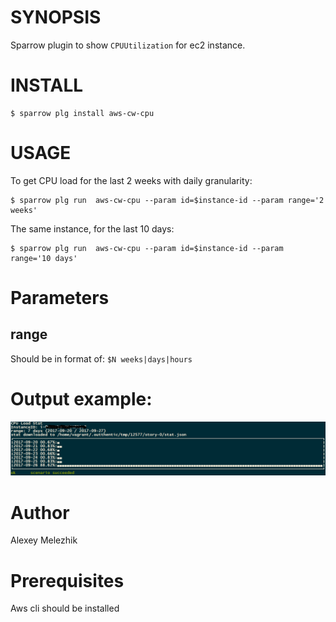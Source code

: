 # SYNOPSIS

Sparrow plugin to show `CPUUtilization` for ec2 instance.

# INSTALL

    $ sparrow plg install aws-cw-cpu

# USAGE

To get CPU load for the last 2 weeks with daily granularity:

    $ sparrow plg run  aws-cw-cpu --param id=$instance-id --param range='2 weeks'


The same instance, for the last 10 days:

    $ sparrow plg run  aws-cw-cpu --param id=$instance-id --param range='10 days'

# Parameters

## range

Should be in format of: `$N weeks|days|hours`


# Output example:

![report](https://raw.githubusercontent.com/melezhik/aws-cw-cpu/master/cw.png)

# Author

Alexey Melezhik

# Prerequisites

Aws cli should be installed

